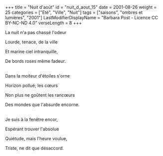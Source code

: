 +++
title = "Nuit d'août"
id = "nuit_d_aout_15"
date = 2001-08-26
weight = 25
categories = ["Eté", "Ville", "Nuit"]
tags = ["saisons", "ombres et lumières", "2001"]
LastModifierDisplayName = "Barbara Post - Licence CC BY-NC-ND 4.0"
verseLength = 8
+++

La nuit n'a pas chassé l'odeur

Lourde, tenace, de la ville

Et marine ciel intranquille,

De bords roses même fadeur.

 \
Dans la moiteur d'étoiles s'orne

Horizon pollué; les cœurs

Non plus ne goûtent les rancœurs

Des mondes que l'absurde encorne.

 \
Je suis à la fenêtre encor,

Espérant trouver l'absolue

Quiétude, mais l'heure voulue,

Triste, ne dit que désaccord.
